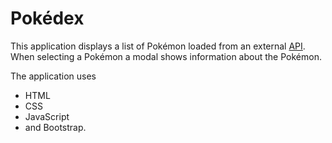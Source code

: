 # Pokédex
This application displays a list of Pokémon loaded from an external [API](https://pokeapi.co/api/v2/pokemon/?limit=150). When selecting a Pokémon a modal shows information about the Pokémon.

The application uses
* HTML 
* CSS
* JavaScript
* and Bootstrap.
